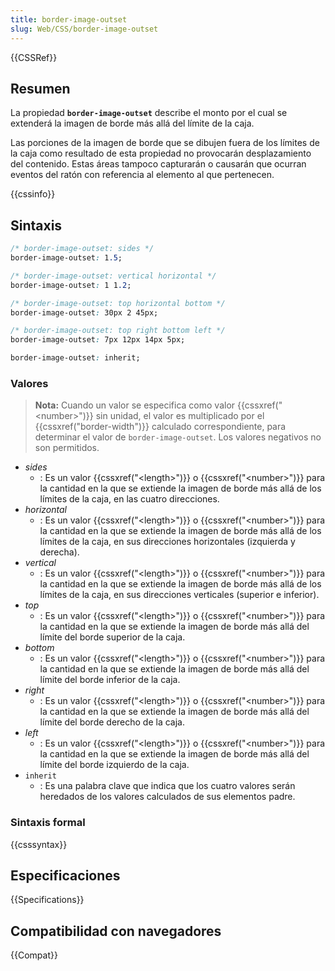 ```yaml
---
title: border-image-outset
slug: Web/CSS/border-image-outset
---
```

{{CSSRef}}

## Resumen

La propiedad **`border-image-outset`** describe el monto por el cual se extenderá la imagen de borde más allá del límite de la caja.

Las porciones de la imagen de borde que se dibujen fuera de los límites de la caja como resultado de esta propiedad no provocarán desplazamiento del contenido. Estas áreas tampoco capturarán o causarán que ocurran eventos del ratón con referencia al elemento al que pertenecen.

{{cssinfo}}

## Sintaxis

```css
/* border-image-outset: sides */
border-image-outset: 1.5;

/* border-image-outset: vertical horizontal */
border-image-outset: 1 1.2;

/* border-image-outset: top horizontal bottom */
border-image-outset: 30px 2 45px;

/* border-image-outset: top right bottom left */
border-image-outset: 7px 12px 14px 5px;

border-image-outset: inherit;
```

### Valores

> **Nota:** Cuando un valor se especifica como valor {{cssxref("&lt;number&gt;")}} sin unidad, el valor es multiplicado por el {{cssxref("border-width")}} calculado correspondiente, para determinar el valor de `border-image-outset`. Los valores negativos no son permitidos.

- _sides_
  - : Es un valor {{cssxref("&lt;length&gt;")}} o {{cssxref("&lt;number&gt;")}} para la cantidad en la que se extiende la imagen de borde más allá de los límites de la caja, en las cuatro direcciones.
- _horizontal_
  - : Es un valor {{cssxref("&lt;length&gt;")}} o {{cssxref("&lt;number&gt;")}} para la cantidad en la que se extiende la imagen de borde más allá de los límites de la caja, en sus direcciones horizontales (izquierda y derecha).
- _vertical_
  - : Es un valor {{cssxref("&lt;length&gt;")}} o {{cssxref("&lt;number&gt;")}} para la cantidad en la que se extiende la imagen de borde más allá de los límites de la caja, en sus direcciones verticales (superior e inferior).
- _top_
  - : Es un valor {{cssxref("&lt;length&gt;")}} o {{cssxref("&lt;number&gt;")}} para la cantidad en la que se extiende la imagen de borde más allá del límite del borde superior de la caja.
- _bottom_
  - : Es un valor {{cssxref("&lt;length&gt;")}} o {{cssxref("&lt;number&gt;")}} para la cantidad en la que se extiende la imagen de borde más allá del límite del borde inferior de la caja.
- _right_
  - : Es un valor {{cssxref("&lt;length&gt;")}} o {{cssxref("&lt;number&gt;")}} para la cantidad en la que se extiende la imagen de borde más allá del límite del borde derecho de la caja.
- _left_
  - : Es un valor {{cssxref("&lt;length&gt;")}} o {{cssxref("&lt;number&gt;")}} para la cantidad en la que se extiende la imagen de borde más allá del límite del borde izquierdo de la caja.
- `inherit`
  - : Es una palabra clave que indica que los cuatro valores serán heredados de los valores calculados de sus elementos padre.

### Sintaxis formal

{{csssyntax}}

## Especificaciones

{{Specifications}}

## Compatibilidad con navegadores

{{Compat}}

